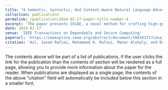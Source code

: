 ```yaml
---
title: "A Semantic, Syntactic, And Context-Aware Natural Language Adversarial Example Generator"
collection: publications
permalink: /publication/2024-02-17-paper-title-number-4
excerpt: 'The paper presents SSCAE, a novel method for crafting high-quality adversarial examples (AEs) in natural language processing (NLP). SSCAE utilizes a masked language model to identify key words and generate substitutions, which are then evaluated by two language models for semantic and syntactic accuracy. Incorporating dynamic thresholds and local greedy search, SSCAE efficiently generates imperceptible AEs that maintain semantic and syntactic consistency. Comparative experiments demonstrate SSCAE's superiority over existing models in terms of semantic fidelity and query efficiency.'
date: 2024-01-17
venue: 'IEEE Transactions on Dependable and Secure Computing'
paperurl: 'https://ieeexplore.ieee.org/abstract/document/10416371?casa_token=7det-sMRMREAAAAA:ul42iZoxilzMf7x1d4lKO1uWgZXObC8bApYhoqK4nXwIT20qvZScmInCcms9U8coJyeGLJ7m7g'
citation: 'Asl, Javad Rafiei, Mohammad H. Rafiei, Manar Alohaly, and Daniel Takabi. A Semantic, Syntactic, And Context-Aware Natural Language Adversarial Example Generator. IEEE Transactions on Dependable and Secure Computing (2024).'
---
```


The contents above will be part of a list of publications, if the user clicks the link for the publication than the contents of section will be rendered as a full page, allowing you to provide more information about the paper for the reader. When publications are displayed as a single page, the contents of the above "citation" field will automatically be included below this section in a smaller font.
